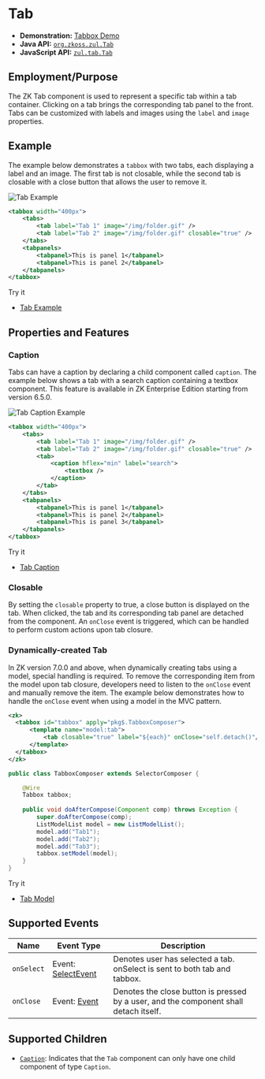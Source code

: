 # Tab

- **Demonstration:** [Tabbox Demo](https://www.zkoss.org/zkdemo/tabbox)
- **Java API:** [`org.zkoss.zul.Tab`](https://www.zkoss.org/javadoc/latest/zk/org/zkoss/zul/Tab.html)
- **JavaScript API:** [`zul.tab.Tab`](https://www.zkoss.org/javadoc/latest/jsdoc/classes/zul.tab.Tab.html)

## Employment/Purpose

The ZK Tab component is used to represent a specific tab within a tab container. Clicking on a tab brings the corresponding tab panel to the front. Tabs can be customized with labels and images using the `label` and `image` properties.

## Example

The example below demonstrates a `tabbox` with two tabs, each displaying a label and an image. The first tab is not closable, while the second tab is closable with a close button that allows the user to remove it.

![Tab Example](ZKComRef_Containers_Tab.png)

```xml
<tabbox width="400px">
    <tabs>
        <tab label="Tab 1" image="/img/folder.gif" />
        <tab label="Tab 2" image="/img/folder.gif" closable="true" />
    </tabs>
    <tabpanels>
        <tabpanel>This is panel 1</tabpanel>
        <tabpanel>This is panel 2</tabpanel>
    </tabpanels>
</tabbox>
```

Try it

* [Tab Example](https://zkfiddle.org/sample/o3cb45/1-ZK-Component-Reference-Tab-Example?v=latest&t=Iceblue_Compact)


## Properties and Features

### Caption

Tabs can have a caption by declaring a child component called `caption`. The example below shows a tab with a search caption containing a textbox component. This feature is available in ZK Enterprise Edition starting from version 6.5.0.

![Tab Caption Example](ZKComRef_Containers_Tab_Caption.png)

```xml
<tabbox width="400px">
    <tabs>
        <tab label="Tab 1" image="/img/folder.gif" />
        <tab label="Tab 2" image="/img/folder.gif" closable="true" />
        <tab>
            <caption hflex="min" label="search">
                <textbox />
            </caption>
        </tab>
    </tabs>
    <tabpanels>
        <tabpanel>This is panel 1</tabpanel>
        <tabpanel>This is panel 2</tabpanel>
        <tabpanel>This is panel 3</tabpanel>
    </tabpanels>
</tabbox>
```

Try it

* [Tab Caption](https://zkfiddle.org/sample/ale2h1/1-ZK-Component-Reference-Tab-Caption-Example?v=latest&t=Iceblue_Compact)


### Closable

By setting the `closable` property to true, a close button is displayed on the tab. When clicked, the tab and its corresponding tab panel are detached from the component. An `onClose` event is triggered, which can be handled to perform custom actions upon tab closure.

### Dynamically-created Tab

In ZK version 7.0.0 and above, when dynamically creating tabs using a model, special handling is required. To remove the corresponding item from the model upon tab closure, developers need to listen to the `onClose` event and manually remove the item. The example below demonstrates how to handle the `onClose` event when using a model in the MVC pattern.

```xml
<zk>
  <tabbox id="tabbox" apply="pkg$.TabboxComposer">
      <template name="model:tab">
          <tab closable="true" label="${each}" onClose="self.detach()"/>
      </template>
  </tabbox>
</zk>
```

```java
public class TabboxComposer extends SelectorComposer {

  	@Wire
  	Tabbox tabbox;
  
	public void doAfterCompose(Component comp) throws Exception {
		super.doAfterCompose(comp);
		ListModelList model = new ListModelList();
        model.add("Tab1");
        model.add("Tab2");
        model.add("Tab3");
        tabbox.setModel(model);
	}
}
```

Try it

* [Tab Model](https://zkfiddle.org/sample/37ktdo8/1-ZK-Component-Reference-Panel-Toolbar-Example?v=latest&t=Iceblue_Compact)


## Supported Events

| Name          | Event Type                                       |Description |
|---------------|--------------------------------------------------|------------|
| `onSelect`    | Event: [SelectEvent](https://www.zkoss.org/javadoc/latest/zk/org/zkoss/zk/ui/event/SelectEvent.html) | Denotes user has selected a tab. onSelect is sent to both tab and tabbox.             |
| `onClose`     | Event: [Event](https://www.zkoss.org/javadoc/latest/zk/org/zkoss/ui/zk/ui/event/Event.html) | Denotes the close button is pressed by a user, and the component shall detach itself.                 |

## Supported Children
- [`Caption`](caption.md): Indicates that the `Tab` component can only have one child component of type `Caption`.